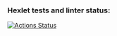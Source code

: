 ### Hexlet tests and linter status:
[![Actions Status](https://github.com/eleron96/python-project-52/workflows/hexlet-check/badge.svg)](https://github.com/eleron96/python-project-52/actions)